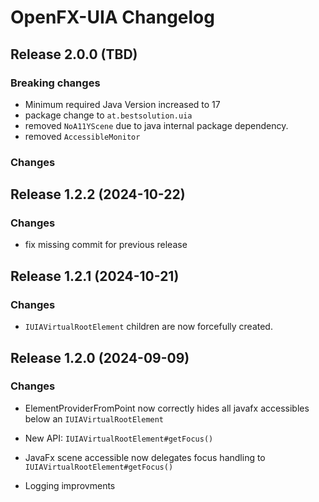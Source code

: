 # OpenFX-UIA Changelog

## Release 2.0.0 (TBD)

### Breaking changes

- Minimum required Java Version increased to 17
- package change to `at.bestsolution.uia`
- removed `NoA11YScene` due to java internal package dependency.
- removed `AccessibleMonitor`

### Changes


## Release 1.2.2 (2024-10-22)

### Changes

- fix missing commit for previous release

## Release 1.2.1 (2024-10-21)

### Changes

- `IUIAVirtualRootElement` children are now forcefully created.

## Release 1.2.0 (2024-09-09)

### Changes

- ElementProviderFromPoint now correctly hides all javafx accessibles below an `IUIAVirtualRootElement`

- New API: `IUIAVirtualRootElement#getFocus()`
- JavaFx scene accessible now delegates focus handling to `IUIAVirtualRootElement#getFocus()`

- Logging improvments
